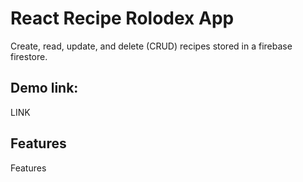 # React Recipe Rolodex App

Create, read, update, and delete (CRUD) recipes stored in a firebase firestore.  

## Demo link: 

LINK  

## Features

Features  
